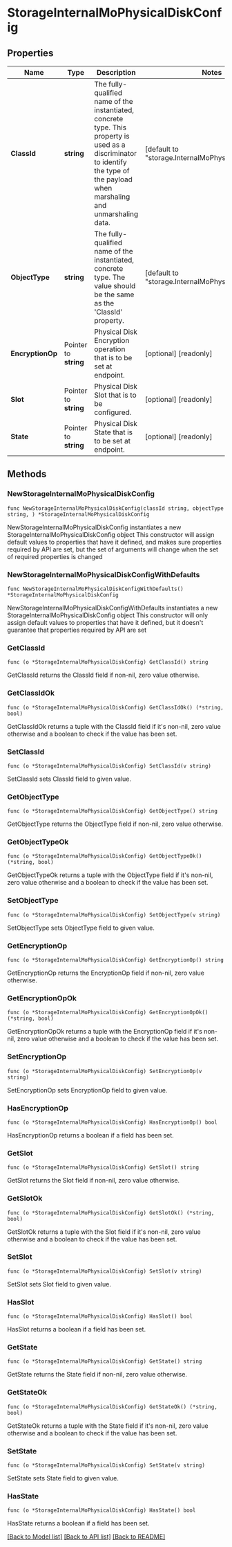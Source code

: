 # StorageInternalMoPhysicalDiskConfig

## Properties

Name | Type | Description | Notes
------------ | ------------- | ------------- | -------------
**ClassId** | **string** | The fully-qualified name of the instantiated, concrete type. This property is used as a discriminator to identify the type of the payload when marshaling and unmarshaling data. | [default to "storage.InternalMoPhysicalDiskConfig"]
**ObjectType** | **string** | The fully-qualified name of the instantiated, concrete type. The value should be the same as the &#39;ClassId&#39; property. | [default to "storage.InternalMoPhysicalDiskConfig"]
**EncryptionOp** | Pointer to **string** | Physical Disk Encryption operation that is to be set at endpoint. | [optional] [readonly] 
**Slot** | Pointer to **string** | Physical Disk Slot that is to be configured. | [optional] [readonly] 
**State** | Pointer to **string** | Physical Disk State that is to be set at endpoint. | [optional] [readonly] 

## Methods

### NewStorageInternalMoPhysicalDiskConfig

`func NewStorageInternalMoPhysicalDiskConfig(classId string, objectType string, ) *StorageInternalMoPhysicalDiskConfig`

NewStorageInternalMoPhysicalDiskConfig instantiates a new StorageInternalMoPhysicalDiskConfig object
This constructor will assign default values to properties that have it defined,
and makes sure properties required by API are set, but the set of arguments
will change when the set of required properties is changed

### NewStorageInternalMoPhysicalDiskConfigWithDefaults

`func NewStorageInternalMoPhysicalDiskConfigWithDefaults() *StorageInternalMoPhysicalDiskConfig`

NewStorageInternalMoPhysicalDiskConfigWithDefaults instantiates a new StorageInternalMoPhysicalDiskConfig object
This constructor will only assign default values to properties that have it defined,
but it doesn't guarantee that properties required by API are set

### GetClassId

`func (o *StorageInternalMoPhysicalDiskConfig) GetClassId() string`

GetClassId returns the ClassId field if non-nil, zero value otherwise.

### GetClassIdOk

`func (o *StorageInternalMoPhysicalDiskConfig) GetClassIdOk() (*string, bool)`

GetClassIdOk returns a tuple with the ClassId field if it's non-nil, zero value otherwise
and a boolean to check if the value has been set.

### SetClassId

`func (o *StorageInternalMoPhysicalDiskConfig) SetClassId(v string)`

SetClassId sets ClassId field to given value.


### GetObjectType

`func (o *StorageInternalMoPhysicalDiskConfig) GetObjectType() string`

GetObjectType returns the ObjectType field if non-nil, zero value otherwise.

### GetObjectTypeOk

`func (o *StorageInternalMoPhysicalDiskConfig) GetObjectTypeOk() (*string, bool)`

GetObjectTypeOk returns a tuple with the ObjectType field if it's non-nil, zero value otherwise
and a boolean to check if the value has been set.

### SetObjectType

`func (o *StorageInternalMoPhysicalDiskConfig) SetObjectType(v string)`

SetObjectType sets ObjectType field to given value.


### GetEncryptionOp

`func (o *StorageInternalMoPhysicalDiskConfig) GetEncryptionOp() string`

GetEncryptionOp returns the EncryptionOp field if non-nil, zero value otherwise.

### GetEncryptionOpOk

`func (o *StorageInternalMoPhysicalDiskConfig) GetEncryptionOpOk() (*string, bool)`

GetEncryptionOpOk returns a tuple with the EncryptionOp field if it's non-nil, zero value otherwise
and a boolean to check if the value has been set.

### SetEncryptionOp

`func (o *StorageInternalMoPhysicalDiskConfig) SetEncryptionOp(v string)`

SetEncryptionOp sets EncryptionOp field to given value.

### HasEncryptionOp

`func (o *StorageInternalMoPhysicalDiskConfig) HasEncryptionOp() bool`

HasEncryptionOp returns a boolean if a field has been set.

### GetSlot

`func (o *StorageInternalMoPhysicalDiskConfig) GetSlot() string`

GetSlot returns the Slot field if non-nil, zero value otherwise.

### GetSlotOk

`func (o *StorageInternalMoPhysicalDiskConfig) GetSlotOk() (*string, bool)`

GetSlotOk returns a tuple with the Slot field if it's non-nil, zero value otherwise
and a boolean to check if the value has been set.

### SetSlot

`func (o *StorageInternalMoPhysicalDiskConfig) SetSlot(v string)`

SetSlot sets Slot field to given value.

### HasSlot

`func (o *StorageInternalMoPhysicalDiskConfig) HasSlot() bool`

HasSlot returns a boolean if a field has been set.

### GetState

`func (o *StorageInternalMoPhysicalDiskConfig) GetState() string`

GetState returns the State field if non-nil, zero value otherwise.

### GetStateOk

`func (o *StorageInternalMoPhysicalDiskConfig) GetStateOk() (*string, bool)`

GetStateOk returns a tuple with the State field if it's non-nil, zero value otherwise
and a boolean to check if the value has been set.

### SetState

`func (o *StorageInternalMoPhysicalDiskConfig) SetState(v string)`

SetState sets State field to given value.

### HasState

`func (o *StorageInternalMoPhysicalDiskConfig) HasState() bool`

HasState returns a boolean if a field has been set.


[[Back to Model list]](../README.md#documentation-for-models) [[Back to API list]](../README.md#documentation-for-api-endpoints) [[Back to README]](../README.md)



